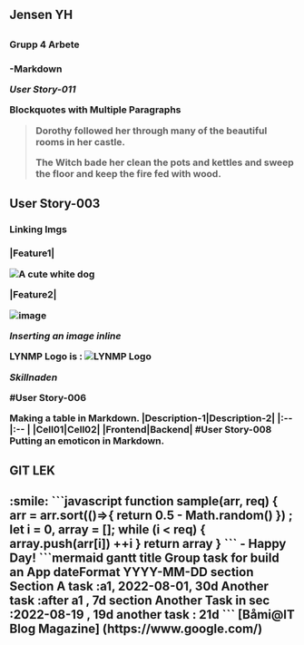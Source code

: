 <h2> Jensen YH  <h2>
<h3>Grupp 4 Arbete <h3>

-Markdown 

*User Story-011*

**Blockquotes with Multiple Paragraphs**

> Dorothy followed her through many of the beautiful rooms in her castle.
>
> The Witch bade her clean the pots and kettles and sweep the floor and keep the fire fed with wood.


## User Story-003
<h3>Linking Imgs<h3>

|Feature1| 

![A cute white dog](https://i.esdrop.com/d/ZklKfna5T3.jpg "A cute white dog")


|Feature2|

![image](https://media.istockphoto.com/photos/monarch-butterfly-sampling-lantana-flowers-picture-id1333568096?b=1&k=20&m=1333568096&s=170667a&w=0&h=J-W17MIRCNAwXKxADiY5j84pNA-pvetQmgy2WB-c25g=)

*Inserting an image inline*


LYNMP Logo is : ![LYNMP Logo](https://i.esdrop.com/d/dLd7n17hg9.png#style=max-width:50px;vertical-align:middle; "LYMNP logo")


*Skillnaden*


#User Story-006

<!--Table --!>
Making a table in Markdown.

|Description-1|Description-2|
|:--|:-- |
|Cell01|Cell02|
|Frontend|Backend|


#User Story-008
Putting an emoticon in Markdown.

<h2>GIT LEK<h2>
:smile:


```javascript

function sample(arr, req) {
        arr = arr.sort(()=>{ return 0.5 - Math.random() }) ;
        let i = 0,
            array = [];
        while (i < req) {
            array.push(arr[i])
                ++i
        }
        return array
    }

```

- Happy Day!



  ```mermaid
    gantt
        title Group task for build an App
        dateFormat  YYYY-MM-DD
        section Section
        A task           :a1, 2022-08-01, 30d
        Another task     :after a1  , 7d
        section Another
        Task in sec      :2022-08-19  , 19d
        another task      : 21d


 ```







[Båmi@IT Blog Magazine] (https://www.google.com/)

